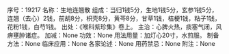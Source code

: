 序号：19217
名称：生地连翘散
组成：当归1钱5分，生地1钱5分，玄参1钱5分，连翘（去心）2钱，前胡8分，枳壳8分，黄芩8分，甘草1钱，桔梗1钱，粘子1钱，花粉1钱，白芍1钱。
出处：《喉科紫珍集》卷上。
主治：心脾火热，痰塞气闭，风痹壅肿诸症。
加减：None
功效：None
用法用量：加灯心20寸，水煎服。
制备方法：None
临床应用：None
各家论述：None
用药禁忌：None
附注：None
